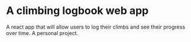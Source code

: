 # A climbing logbook web app #

A react app that will allow users to log their climbs and see their progress over time. A personal project.